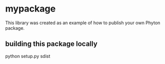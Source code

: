 # mypackage
This library was created as an example of how to publish your own Phyton package.

## building this package locally
python setup.py sdist